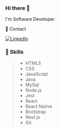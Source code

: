 ### Hi there 👋

I'm Software Developer

📱 Contact

[![LinkedIn](https://img.shields.io/badge/LinkedIn-0077B5?style=for-the-badge&logo=linkedin&logoColor=white)](https://www.linkedin.com/in/jonathan-franco-53753a1a8/)

### 🤜 Skills

> - HTML5
> - CSS
> - JavaScript
> - Java
> - MySql
> - Node.js
> - Jest
> - React
> - React Native
> - Bootstrap
> - Next.js
> - Git
